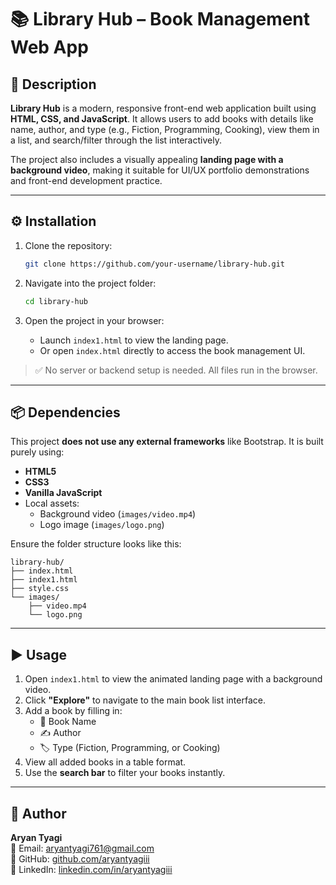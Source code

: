 
# 📚 Library Hub – Book Management Web App

## 📝 Description

**Library Hub** is a modern, responsive front-end web application built using **HTML, CSS, and JavaScript**. It allows users to add books with details like name, author, and type (e.g., Fiction, Programming, Cooking), view them in a list, and search/filter through the list interactively.

The project also includes a visually appealing **landing page with a background video**, making it suitable for UI/UX portfolio demonstrations and front-end development practice.

---

## ⚙️ Installation

1. Clone the repository:
   ```bash
   git clone https://github.com/your-username/library-hub.git
   ```

2. Navigate into the project folder:
   ```bash
   cd library-hub
   ```

3. Open the project in your browser:
   - Launch `index1.html` to view the landing page.
   - Or open `index.html` directly to access the book management UI.

> ✅ No server or backend setup is needed. All files run in the browser.

---

## 📦 Dependencies

This project **does not use any external frameworks** like Bootstrap. It is built purely using:

- **HTML5**
- **CSS3**
- **Vanilla JavaScript**
- Local assets:
  - Background video (`images/video.mp4`)
  - Logo image (`images/logo.png`)

Ensure the folder structure looks like this:
```
library-hub/
├── index.html
├── index1.html
├── style.css
└── images/
    ├── video.mp4
    └── logo.png
```

---

## ▶️ Usage

1. Open `index1.html` to view the animated landing page with a background video.
2. Click **"Explore"** to navigate to the main book list interface.
3. Add a book by filling in:
   - 📘 Book Name
   - ✍️ Author
   - 🏷️ Type (Fiction, Programming, or Cooking)
4. View all added books in a table format.
5. Use the **search bar** to filter your books instantly.

---

## 👤 Author

**Aryan Tyagi**  
📧 Email: aryantyagi761@gmail.com  
🔗 GitHub: [github.com/aryantyagiii](https://github.com/aryantyagiii)  
🔗 LinkedIn: [linkedin.com/in/aryantyagiii](https://linkedin.com/in/aryantyagiii)










